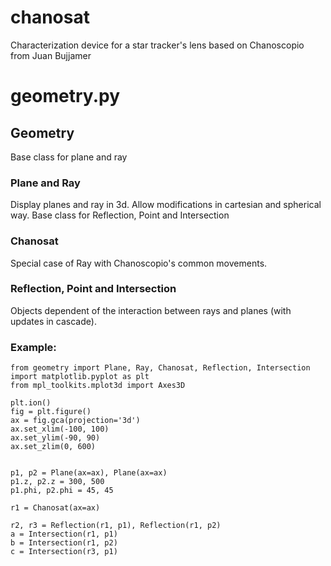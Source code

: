 # chanosat
Characterization device for a star tracker's lens based on Chanoscopio from Juan Bujjamer

# geometry.py
## Geometry
Base class for plane and ray

### Plane and Ray
Display planes and ray in 3d. Allow modifications in cartesian and spherical way.
Base class for Reflection, Point and Intersection

### Chanosat
Special case of Ray with Chanoscopio's common movements.

### Reflection, Point and Intersection
Objects dependent of the interaction between rays and planes (with updates in cascade).

### Example:
```
from geometry import Plane, Ray, Chanosat, Reflection, Intersection
import matplotlib.pyplot as plt
from mpl_toolkits.mplot3d import Axes3D

plt.ion()
fig = plt.figure()
ax = fig.gca(projection='3d')
ax.set_xlim(-100, 100)
ax.set_ylim(-90, 90)
ax.set_zlim(0, 600)


p1, p2 = Plane(ax=ax), Plane(ax=ax)
p1.z, p2.z = 300, 500
p1.phi, p2.phi = 45, 45

r1 = Chanosat(ax=ax)

r2, r3 = Reflection(r1, p1), Reflection(r1, p2)
a = Intersection(r1, p1)
b = Intersection(r1, p2)
c = Intersection(r3, p1)
```


